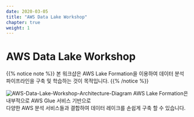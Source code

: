 ```yaml
---
date: 2020-03-05
title: "AWS Data Lake Workshop"
chapter: true
weight: 1
---
```


# AWS Data Lake Workshop

{{% notice note %}}
본 워크샵은 AWS Lake Formation을 이용하여 데이터 분석 파이프라인을 구축 및 학습하는 것이 목적입니다.
{{% /notice %}}

![AWS-Data-Lake-Workshop-Architecture-Diagram](/images/aws-datalake-workshop-dg.png)
AWS Lake Formation은 내부적으로 AWS Glue 서비스 기반으로  
다양한 AWS 분석 서비스들과 결합하여 데이터 레이크를 손쉽게 구축 할 수 있습니다.

